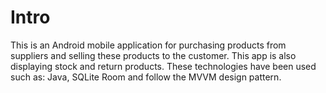 # Intro
This is an Android mobile application for purchasing products from suppliers and selling these products to the customer. This app is also displaying stock and return products. These technologies have been used such as: Java, SQLite Room and follow the MVVM design pattern.
